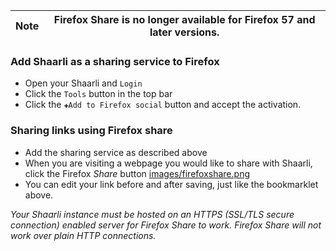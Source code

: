 | Note | Firefox Share is no longer available for Firefox 57 and later versions. |
|---------|---------|

### Add Shaarli as a sharing service to Firefox

- Open your Shaarli and `Login`
- Click the `Tools` button in the top bar
- Click the `✚Add to Firefox social` button and accept the activation.


### Sharing links using Firefox share

- Add the sharing service as described above
- When you are visiting a webpage you would like to share with Shaarli,
  click the Firefox _Share_ button [images/firefoxshare.png](images/firefoxshare.png)
- You can edit your link before and after saving, just like the bookmarklet above.

_Your Shaarli instance must be hosted on an HTTPS (SSL/TLS secure connection)
enabled server for Firefox Share to work. Firefox Share will not work over
plain HTTP connections._
